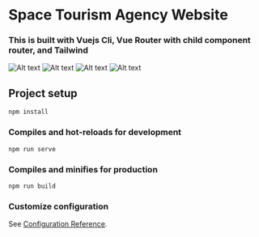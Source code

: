 # Space Tourism Agency Website

### This is built with Vuejs Cli, Vue Router with child component router, and Tailwind 

![Alt text](../../../../../C:/Users/olaniyi.dev/Vue/Space%20Torism%20Web/src/assets/shots/home%20page.png)
![Alt text](../../../../../C:/Users/olaniyi.dev/Vue/Space%20Torism%20Web/src/assets/shots/destination%20page.png)
![Alt text](../../../../../C:/Users/olaniyi.dev/Vue/Space%20Torism%20Web/src/assets/shots/crew%20page.png)
![Alt text](../../../../../C:/Users/olaniyi.dev/Vue/Space%20Torism%20Web/src/assets/shots/spaceport%20page.png)


## Project setup
```
npm install
```

### Compiles and hot-reloads for development
```
npm run serve
```

### Compiles and minifies for production
```
npm run build
```

### Customize configuration
See [Configuration Reference](https://cli.vuejs.org/config/).
